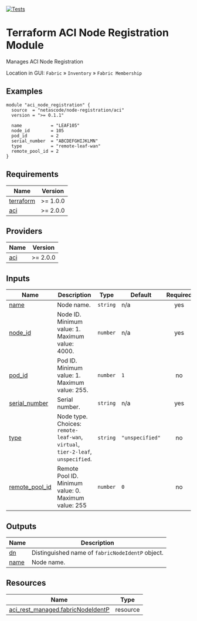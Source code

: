 <!-- BEGIN_TF_DOCS -->
[![Tests](https://github.com/netascode/terraform-aci-node-registration/actions/workflows/test.yml/badge.svg)](https://github.com/netascode/terraform-aci-node-registration/actions/workflows/test.yml)

# Terraform ACI Node Registration Module

Manages ACI Node Registration

Location in GUI:
`Fabric` » `Inventory` » `Fabric Membership`

## Examples

```hcl
module "aci_node_registration" {
  source  = "netascode/node-registration/aci"
  version = ">= 0.1.1"

  name           = "LEAF105"
  node_id        = 105
  pod_id         = 2
  serial_number  = "ABCDEFGHIJKLMN"
  type           = "remote-leaf-wan"
  remote_pool_id = 2
}
```

## Requirements

| Name | Version |
|------|---------|
| <a name="requirement_terraform"></a> [terraform](#requirement\_terraform) | >= 1.0.0 |
| <a name="requirement_aci"></a> [aci](#requirement\_aci) | >= 2.0.0 |

## Providers

| Name | Version |
|------|---------|
| <a name="provider_aci"></a> [aci](#provider\_aci) | >= 2.0.0 |

## Inputs

| Name | Description | Type | Default | Required |
|------|-------------|------|---------|:--------:|
| <a name="input_name"></a> [name](#input\_name) | Node name. | `string` | n/a | yes |
| <a name="input_node_id"></a> [node\_id](#input\_node\_id) | Node ID. Minimum value: 1. Maximum value: 4000. | `number` | n/a | yes |
| <a name="input_pod_id"></a> [pod\_id](#input\_pod\_id) | Pod ID. Minimum value: 1. Maximum value: 255. | `number` | `1` | no |
| <a name="input_serial_number"></a> [serial\_number](#input\_serial\_number) | Serial number. | `string` | n/a | yes |
| <a name="input_type"></a> [type](#input\_type) | Node type. Choices: `remote-leaf-wan`, `virtual`, `tier-2-leaf`, `unspecified`. | `string` | `"unspecified"` | no |
| <a name="input_remote_pool_id"></a> [remote\_pool\_id](#input\_remote\_pool\_id) | Remote Pool ID. Minimum value: 0. Maximum value: 255 | `number` | `0` | no |

## Outputs

| Name | Description |
|------|-------------|
| <a name="output_dn"></a> [dn](#output\_dn) | Distinguished name of `fabricNodeIdentP` object. |
| <a name="output_name"></a> [name](#output\_name) | Node name. |

## Resources

| Name | Type |
|------|------|
| [aci_rest_managed.fabricNodeIdentP](https://registry.terraform.io/providers/CiscoDevNet/aci/latest/docs/resources/rest_managed) | resource |
<!-- END_TF_DOCS -->